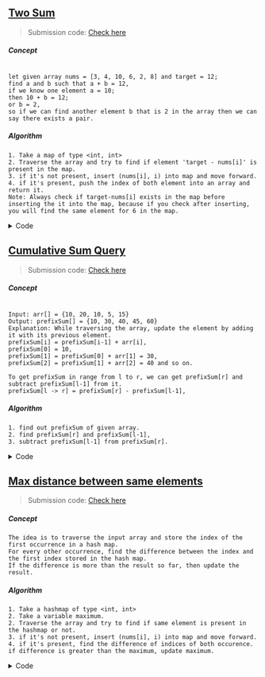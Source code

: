 ## [Two Sum](https://leetcode.com/problems/two-sum/description/)
> Submission code: [Check here](https://leetcode.com/problems/two-sum/submissions/926969861/)

##### Concept

```

let given array nums = [3, 4, 10, 6, 2, 8] and target = 12;
find a and b such that a + b = 12,
if we know one element a = 10;
then 10 + b = 12;
or b = 2,
so if we can find another element b that is 2 in the array then we can say there exists a pair.

```

##### Algorithm

```
1. Take a map of type <int, int>
2. Traverse the array and try to find if element 'target - nums[i]' is present in the map.
3. if it's not present, insert (nums[i], i) into map and move forward.
4. if it's present, push the index of both element into an array and return it.
Note: Always check if target-nums[i] exists in the map before inserting the it into the map, because if you check after inserting, 
you will find the same element for 6 in the map.
```

<details><summary>Code</summary>

<p>

	
```C++
class Solution {
public:
    vector<int> twoSum(vector<int>& nums, int target) {
        vector<int> solution;
        unordered_map<int, int> idxMap;
        for(int i=0; i<nums.size(); i++)
        {
            int req = target - nums[i];
            if(idxMap.find(req) != idxMap.end()) {
                solution.push_back(i);
                solution.push_back(idxMap[req]);
                return solution;
            }
            idxMap[nums[i]] = i;
        }
        return {-1,-1};
    }
};
	
```
</p>
</details>
	
	
## [Cumulative Sum Query ](https://www.spoj.com/problems/CSUMQ/)
> Submission code: [Check here](https://www.spoj.com/status/CSUMQ,nsudhir/)

##### Concept

```

Input: arr[] = {10, 20, 10, 5, 15}
Output: prefixSum[] = {10, 30, 40, 45, 60}
Explanation: While traversing the array, update the element by adding it with its previous element.
prefixSum[i] = prefixSum[i-1] + arr[i],
prefixSum[0] = 10, 
prefixSum[1] = prefixSum[0] + arr[1] = 30, 
prefixSum[2] = prefixSum[1] + arr[2] = 40 and so on.
	
To get prefixSum in range from l to r, we can get prefixSum[r] and subtract prefixSum[l-1] from it.
prefixSum[l -> r] = prefixSum[r] - prefixSum[l-1],

```

##### Algorithm

```
1. find out prefixSum of given array.
2. find prefixSum[r] and prefixSum[l-1],
3. subtract prefixSum[l-1] from prefixSum[r].
```

<details><summary>Code</summary>

<p>

	
```C++
#include <bits/stdc++.h>
using namespace std;
int main() {
  int N; cin>>N;
  vector<int> nums(N);
  for(int i=0; i<N; i++) cin>>nums[i];
  int Q; cin>>Q;
  vector<int> prefixSum; // 2 1 4 6 3
  prefixSum.push_back(nums[0]);
  for(int i=1; i<N; i++) {
    prefixSum.push_back(prefixSum[i-1] + nums[i]);
  }
  while(Q--) {
    int i, j; cin>>i>>j;
    cout<< prefixSum[j] - prefixSum[i-1]<<endl;
  }
  return 0;
} 
	
```
</p>
</details>
	
## [Max distance between same elements](https://practice.geeksforgeeks.org/problems/max-distance-between-same-elements/1?utm_source=gfg&utm_medium=article&utm_campaign=bottom_sticky_on_article)
> Submission code: [Check here](https://practice.geeksforgeeks.org/problems/max-distance-between-same-elements/1?utm_source=gfg&utm_medium=article&utm_campaign=bottom_sticky_on_article)

##### Concept

```
The idea is to traverse the input array and store the index of the first occurrence in a hash map. 
For every other occurrence, find the difference between the index and the first index stored in the hash map.
If the difference is more than the result so far, then update the result.

```

##### Algorithm

```
1. Take a hashmap of type <int, int>
2. Take a variable maximum.
2. Traverse the array and try to find if same element is present in the hashmap or not.
3. if it's not present, insert (nums[i], i) into map and move forward.
4. if it's present, find the difference of indices of both occurence. if difference is greater than the maximum, update maximum.

```

<details><summary>Code</summary>

<p>

	
```C++
class Solution{
    public:
    // your task is to complete this function
    int maxDistance(int arr[], int n)
    {
        unordered_map<int,int> freq;
        int maxi = 0;
        for(int i=0; i<n; i++) {
            if(freq.find(arr[i]) != freq.end()) {
                int distance = i-freq[arr[i]];
                maxi = max(maxi, distance);
            }else freq[arr[i]] = i;
            
        }
        return maxi;
    }
};
	
```
</p>
</details>
	

	
